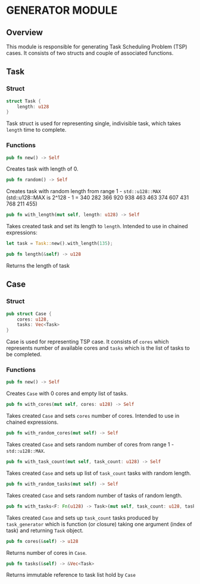# GENERATOR MODULE

## Overview

This module is responsible for generating Task Scheduling Problem (TSP) cases. It consists of two structs and couple of associated functions.

## Task

### Struct

```rust
struct Task {
    length: u128
}
```

Task struct is used for representing single, indivisible task, which takes `length` time to complete.

### Functions

```rust
pub fn new() -> Self
```

Creates task with length of 0.

```rust
pub fn random() -> Self
```

Creates task with random length from range 1 - `std::u128::MAX`
(std::u128::MAX is 2^128 - 1 = 340 282 366 920 938 463 463 374 607 431 768 211 455)

```rust
pub fn with_length(mut self, length: u128) -> Self
```

Takes created task and set its length to `length`. Intended to use in chained expressions:
```rust
let task = Task::new().with_length(135);
```

```rust
pub fn length(&self) -> u128
```

Returns the length of task

## Case

### Struct

```rust
pub struct Case {
    cores: u128,
    tasks: Vec<Task>
}
```

Case is used for representing TSP case. It consists of `cores` which represents number of available cores and `tasks` which is the list of tasks to be completed.

### Functions

```rust
pub fn new() -> Self
```
Creates `Case` with 0 cores and empty list of tasks.

```rust
pub fn with_cores(mut self, cores: u128) -> Self
```
Takes created `Case` and sets `cores` number of cores.
Intended to use in chained expressions.

```rust
pub fn with_random_cores(mut self) -> Self
```
Takes created `Case` and sets random number of cores from range 1 - `std::u128::MAX`.

```rust
pub fn with_task_count(mut self, task_count: u128) -> Self
```
Takes created `Case` and sets up list of `task_count` tasks with random length.

```rust
pub fn with_random_tasks(mut self) -> Self
```
Takes created `Case` and sets random number of tasks of random length.

```rust
pub fn with_tasks<F: Fn(u128) -> Task>(mut self, task_count: u128, task_generator: F) -> Self
```
Takes created `Case` and sets up `task_count` tasks produced by `task_generator` which is function (or closure) taking one argument (index of task) and returning `Task` object.

```rust
pub fn cores(&self) -> u128
```
Returns number of cores in `Case`.

```rust
pub fn tasks(&self) -> &Vec<Task>
```
Returns immutable reference to task list hold by `Case`